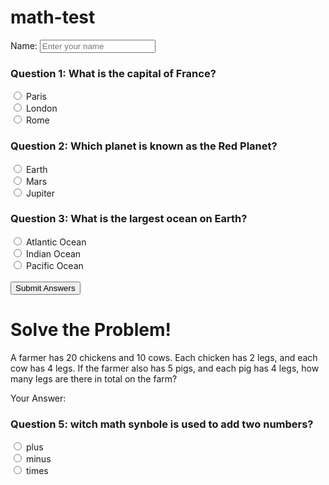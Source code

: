 # math-test
<label for="userName">Name:</label>
<input type="text" id="userName" name="userName" placeholder="Enter your name" required>
<form>
  <h3>Question 1: What is the capital of France?</h3>
  <input type="radio" id="q1a" name="question1" value="Paris">
  <label for="q1a">Paris</label><br>
  <input type="radio" id="q1b" name="question1" value="London">
  <label for="q1b">London</label><br>
  <input type="radio" id="q1c" name="question1" value="Rome">
  <label for="q1c">Rome</label><br>

  <h3>Question 2: Which planet is known as the Red Planet?</h3>
  <input type="radio" id="q2a" name="question2" value="Earth">
  <label for="q2a">Earth</label><br>
  <input type="radio" id="q2b" name="question2" value="Mars">
  <label for="q2b">Mars</label><br>
  <input type="radio" id="q2c" name="question2" value="Jupiter">
  <label for="q2c">Jupiter</label><br>

  <h3>Question 3: What is the largest ocean on Earth?</h3>
  <input type="radio" id="q3a" name="question3" value="Atlantic Ocean">
  <label for="q3a">Atlantic Ocean</label><br>
  <input type="radio" id="q3b" name="question3" value="Indian Ocean">
  <label for="q3b">Indian Ocean</label><br>
  <input type="radio" id="q3c" name="question3" value="Pacific Ocean">
  <label for="q3c">Pacific Ocean</label><br>

  <br>
<input type="submit" value="Submit Answers">
</form>
<!DOCTYPE html>
<html lang="en">
<head>
<meta charset="UTF-8">
<meta name="viewport" content="width=device-width, initial-scale=1.0">
<title>Word Problem</title>
</head>
<body>
<h1>Solve the Problem!</h1>
<p>A farmer has 20 chickens and 10 cows. Each chicken has 2 legs, and each cow has 4 legs. If the farmer also has 5 pigs, and each pig has 4 legs, how many legs are there in total on the farm?</p>
<form action="/submit_answer" method="post"> <label for="user_answer">Your Answer:</label><br>

 <h3>Question 5: witch math synbole is used to add two numbers?</h3>
  <input type="radio" id="q1a" name="question5" value="&plus;">
  <label for="q1a">plus</label><br>
  <input type="radio" id="q1b" name="question5" value="&mn;">
  <label for="q1b">minus</label><br>
  <input type="radio" id="q1c" name="question5" value="&times;">
  <label for="q1c">times</label><br>
